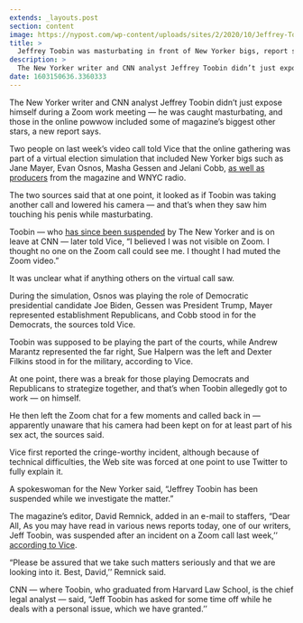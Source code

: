 ```yaml
--- 
extends: _layouts.post 
section: content 
image: https://nypost.com/wp-content/uploads/sites/2/2020/10/Jeffrey-Toobin.jpg?quality=90&strip=all&w=1200 
title: > 
  Jeffrey Toobin was masturbating in front of New Yorker bigs, report says 
description: > 
  The New Yorker writer and CNN analyst Jeffrey Toobin didn’t just expose himself during a Zoom work meeting — he was caught masturbating, and those in the online powwow included some of magazine’s biggest other stars, a new report says.The two sources said that at one point, it looked as if Toobin was taking another call and lowered his camera — and that’s when they saw him touching his penis while masturbating.Toobin — who has since been suspended by The New Yorker and is on leave at CNN — later told Vice, “I believed I was not visible on Zoom.I thought I had muted the Zoom video.”It was unclear what if anything others on the virtual call saw.At one point, there was a break for those playing Democrats and Republicans to strategize together, and that’s when Toobin allegedly got to work — on himself. 
date: 1603150636.3360333 
--- 
```

<div><p>The New Yorker writer and CNN analyst Jeffrey Toobin didn&#8217;t just expose himself during a Zoom work meeting &#8212; he was caught masturbating, and those in the online powwow included some of magazine&#8217;s biggest other stars, a new report says.</p>
<p>Two people on last week&#8217;s video call told Vice that the online gathering was part of a virtual election simulation that included New Yorker bigs such as Jane Mayer, Evan Osnos, Masha Gessen and Jelani Cobb, <a href="https://twitter.com/laurawags/status/1318302215711358977" rel="noopener noreferrer" target="_blank">as well as producers</a> from the magazine and WNYC radio.</p>
<p>The two sources said that at one point, it looked as if Toobin was taking another call and lowered his camera &#8212; and that&#8217;s when they saw him touching his penis while masturbating.</p>
<p>Toobin &#8212; who <a href="https://nypost.com/2020/10/19/new-yorker-suspends-jeffrey-toobin-for-showing-penis-during-zoom-call/">has since been suspended</a> by The New Yorker and is on leave at CNN &#8212; later told Vice, &#8220;I believed I was not visible on Zoom. I thought no one on the Zoom call could see me. I thought I had muted the Zoom video.&#8221;</p>
<p>It was unclear what if anything others on the virtual call saw.</p>
<p>During the simulation, Osnos was playing the role of Democratic presidential candidate Joe Biden, Gessen was President Trump, Mayer represented establishment Republicans, and Cobb stood in for the Democrats, the sources told Vice.</p>
<p>Toobin was supposed to be playing the part of the courts, while Andrew Marantz represented the far right, Sue Halpern was the left and Dexter Filkins stood in for the military, according to Vice.</p>
<p>At one point, there was a break for those playing Democrats and Republicans to strategize together, and that&#8217;s when Toobin allegedly got to work &#8212; on himself.</p>
<p>He then left the Zoom chat for a few moments and called back in &#8212; apparently unaware that his camera had been kept on for at least part of his sex act, the sources said.</p>
<p>Vice first reported the cringe-worthy incident, although because of technical difficulties, the Web site was forced at one point to use Twitter to fully explain it.</p>
<p>A spokeswoman for the New Yorker said, &#8220;Jeffrey Toobin has been suspended while we investigate the matter.&#8221;</p>
<p>The magazine&#8217;s editor, David Remnick, added in an e-mail to staffers, &#8220;Dear All, As you may have read in various news reports today, one of our writers, Jeff Toobin, was suspended after an incident on a Zoom call last week,&#8217;&#8217; <a href="https://www.vice.com/en/article/epdgm4/new-yorker-suspends-jeffrey-toobin-for-zoom-dick-incident" rel="noopener noreferrer" target="_blank">according to Vice</a>.</p>
<p>&#8220;Please be assured that we take such matters seriously and that we are looking into it. Best, David,&#8217;&#8217; Remnick said.</p>
<p>CNN &#8212; where Toobin, who graduated from Harvard Law School, is the chief legal analyst &#8212; said, &#8220;Jeff Toobin has asked for some time off while he deals with a personal issue, which we have granted.&#8217;&#8217;</p>
			</div>